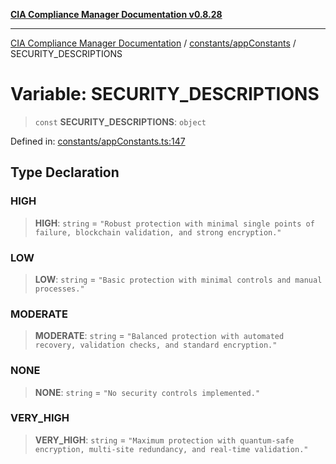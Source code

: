 [**CIA Compliance Manager Documentation v0.8.28**](../../../README.md)

***

[CIA Compliance Manager Documentation](../../../modules.md) / [constants/appConstants](../README.md) / SECURITY\_DESCRIPTIONS

# Variable: SECURITY\_DESCRIPTIONS

> `const` **SECURITY\_DESCRIPTIONS**: `object`

Defined in: [constants/appConstants.ts:147](https://github.com/Hack23/cia-compliance-manager/blob/7619f76b35999bc4eb3f6ff6c1e77c13be78f250/src/constants/appConstants.ts#L147)

## Type Declaration

### HIGH

> **HIGH**: `string` = `"Robust protection with minimal single points of failure, blockchain validation, and strong encryption."`

### LOW

> **LOW**: `string` = `"Basic protection with minimal controls and manual processes."`

### MODERATE

> **MODERATE**: `string` = `"Balanced protection with automated recovery, validation checks, and standard encryption."`

### NONE

> **NONE**: `string` = `"No security controls implemented."`

### VERY\_HIGH

> **VERY\_HIGH**: `string` = `"Maximum protection with quantum-safe encryption, multi-site redundancy, and real-time validation."`
